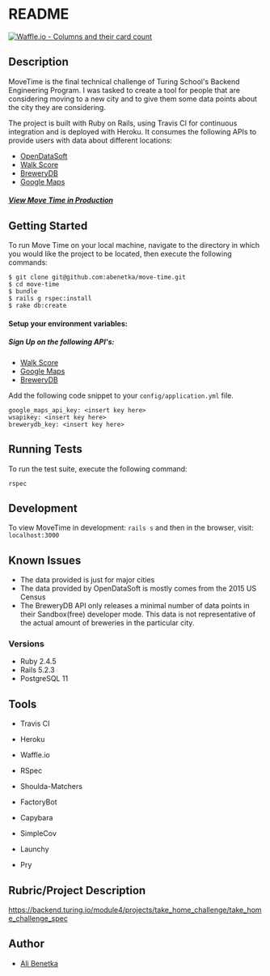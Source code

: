 # README

[![Waffle.io - Columns and their card count](https://badge.waffle.io/abenetka/move-time.svg?columns=all)](https://waffle.io/abenetka/move-time)

## Description

MoveTime is the final technical challenge of Turing School's Backend Engineering Program. I was tasked to create a tool for people that are considering moving to a new city and to give them some data points about the city they are considering.

The project is built with Ruby on Rails, using Travis CI for continuous integration and is deployed with Heroku. It consumes the following APIs to provide users with data about different locations:

* [OpenDataSoft](https://data.opendatasoft.com/pages/home/)
* [Walk Score](https://www.walkscore.com/professional/api.php)
* [BreweryDB](https://www.brewerydb.com/developers)
* [Google Maps](https://developers.google.com/maps/documentation/javascript/get-api-key)

#### [*View Move Time in Production*](https://thawing-thicket-96502.herokuapp.com/)

## Getting Started

To run Move Time on your local machine, navigate to the directory in which you would like the project to be located, then execute the following commands:

```
$ git clone git@github.com:abenetka/move-time.git
$ cd move-time
$ bundle
$ rails g rspec:install
$ rake db:create

```
#### Setup your environment variables:

##### Sign Up on the following API's:
* [Walk Score](https://www.walkscore.com/professional/api.php)
* [Google Maps](https://developers.google.com/maps/documentation/javascript/get-api-key)
* [BreweryDB](https://www.brewerydb.com/developers)


Add the following code snippet to your `config/application.yml` file.
```
google_maps_api_key: <insert key here>
wsapikey: <insert key here>
brewerydb_key: <insert key here>

```

## Running Tests

To run the test suite, execute the following command:

`rspec`


## Development

To view MoveTime in development:
`rails s`
and then in the browser, visit: `localhost:3000`

## Known Issues
- The data provided is just for major cities
- The data provided by OpenDataSoft is mostly comes from the 2015 US Census
- The BreweryDB API only releases a minimal number of data points in their Sandbox(free) developer mode. This data is not representative of the actual amount of breweries in the particular city.

### Versions
* Ruby 2.4.5
* Rails 5.2.3
* PostgreSQL 11

## Tools

* Travis CI
* Heroku
* Waffle.io

* RSpec
* Shoulda-Matchers
* FactoryBot
* Capybara
* SimpleCov
* Launchy
* Pry

## Rubric/Project Description
https://backend.turing.io/module4/projects/take_home_challenge/take_home_challenge_spec

## Author

* [Ali Benetka](https://github.com/abenetka)
